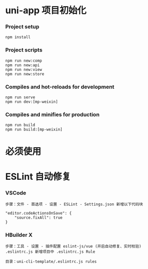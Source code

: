 # uni-app 项目初始化

### Project setup
```
npm install

```

### Project scripts
```
npm run new:comp
npm run new:api
npm run new:view
npm run new:store

```

### Compiles and hot-reloads for development
```
npm run serve
npm run dev:[mp-weixin]

```

### Compiles and minifies for production
```
npm run build
npm run build:[mp-weixin]

```
# 必须使用
# ESLint 自动修复

### VSCode
```
步骤：文件 - 首选项 - 设置 - ESLint - Settings.json 新增以下代码块

"editor.codeActionsOnSave": {
    "source.fixAll": true
}
```

### HBuilder X
```
步骤：工具 - 设置 - 插件配置 eslint-js/vue (开启自动修复、实时校验) .eslintrc.js 新增项目中 .eslintrc.js Rule

目录：uni-cli-template/.eslintrc.js rules
```
